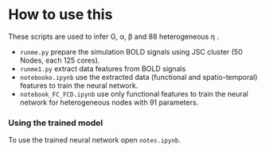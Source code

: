 # How to use this

These scripts are used to infer G,  α,  β  and 88 heterogeneous η .

- `runme.py` prepare the simulation BOLD signals using JSC cluster (50 Nodes, each 125 cores).
- `runme1.py` extract data features from BOLD signals
- `notebooko.ipynb` use the extracted data (functional and spatio-temporal) features to train the neural network. 
- `notebook_FC_FCD.ipynb` use only functional features to train the neural network for heterogeneous nodes with 91 parameters.

### Using the trained model

To use the trained neural network open `notes.ipynb`.
